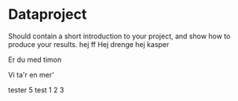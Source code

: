 # Dataproject

Should contain a short introduction to your project, and show how to produce your results.
hej
ff
Hej drenge
hej kasper 

Er du med timon 

Vi ta'r en mer'

tester 5
test 1 2 3 